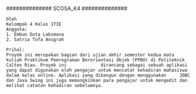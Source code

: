 ##############
   SCOSA_K4
##############

    Oleh
    Kelompok 4 Kelas 1TIE
    Anggota:
    1. Embun Duta Laksmana
    2. Satria Tofa Anugrah
    
    Prihal:
    Proyek ini merupakan bagian dari ujian akhir semester kedua mata kuliah Praktikum Pemrograman Berorientasi Objek (PPBO) di Politeknik Caltex Riau. Proyek ini             dirancang sebagai sebuah aplikasi yang dapat digunakan oleh pengajar untuk mencatat kehadiran mahasiswa dalam kelas online. Aplikasi yang dibangun dengan menggunakan     JDBC dan Java Swing ini juga memungkinkan para pengajar untuk mengedit dan melihat catatan kehadiran sebelumnya.

